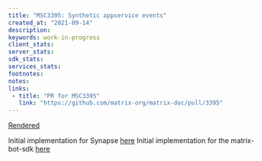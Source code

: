 ```yaml
---
title: "MSC3395: Synthetic appservice events"
created_at: "2021-09-14"
description:
keywords: work-in-progress
client_stats:
server_stats:
sdk_stats:
services_stats:
footnotes:
notes:
links:
 - title: "PR for MSC3395"
   link: "https://github.com/matrix-org/matrix-doc/pull/3395"
---
```

[Rendered](https://github.com/matrix-org/matrix-doc/blob/hs/synthetic-appservice-events/proposals/3395-synthetic-appservice-events.md)

Initial implementation for Synapse [here](https://github.com/matrix-org/synapse/pull/10909)
Initial implementation for the matrix-bot-sdk [here](https://github.com/turt2live/matrix-bot-sdk/pull/157)

